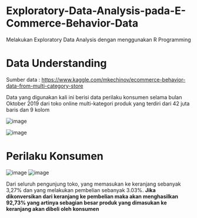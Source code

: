 # Exploratory-Data-Analysis-pada-E-Commerce-Behavior-Data
Melakukan Exploratory Data Analysis dengan menggunakan R Programming





# Data Understanding

Sumber data : https://www.kaggle.com/mkechinov/ecommerce-behavior-data-from-multi-category-store

Data yang digunakan kali ini berisi data perilaku konsumen selama bulan Oktober 2019 dari toko online multi-kategori produk yang terdiri dari 42 juta baris dan 9 kolom

![image](https://user-images.githubusercontent.com/85357151/133062600-c3fcbb03-830f-422a-bd29-bad7e50b26fb.png)

![image](https://user-images.githubusercontent.com/85357151/133062612-32e5f8ac-f74d-4a9f-9814-3a01457080e4.png)


# Perilaku Konsumen

![image](https://user-images.githubusercontent.com/85357151/133063082-40355107-96bc-4075-bac6-b83304276cf5.png)
![image](https://user-images.githubusercontent.com/85357151/133063088-ed609722-2400-42cb-9bf3-fe8667297ac5.png)


Dari seluruh pengunjung toko, yang memasukan ke keranjang sebanyak 3,27% dan yang melakukan pembelian sebanyak 3.03%. 
**Jika dikonversikan dari keranjang ke pembelian maka akan menghasilkan 92,73% yang artinya sebagian besar produk yang dimasukan ke keranjang akan dibeli oleh konsumen**









